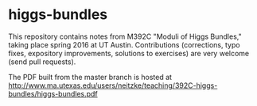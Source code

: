 # higgs-bundles

This repository contains notes from M392C "Moduli
of Higgs Bundles," taking place spring 2016 at UT Austin.
Contributions (corrections, typo fixes, 
expository improvements, solutions to exercises) are very 
welcome (send pull requests).

The PDF built from the master branch is hosted at
http://www.ma.utexas.edu/users/neitzke/teaching/392C-higgs-bundles/higgs-bundles.pdf
